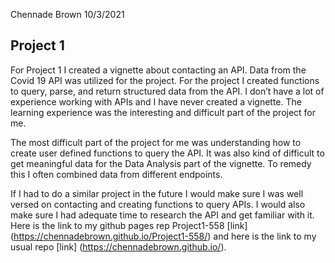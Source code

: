 Chennade Brown
10/3/2021

## Project 1

For Project 1 I created a vignette about contacting an API. Data from
the Covid 19 API was utilized for the project. For the project I created
functions to query, parse, and return structured data from the API. I
don’t have a lot of experience working with APIs and I have never
created a vignette. The learning experience was the interesting and
difficult part of the project for me.

The most difficult part of the project for me was understanding how to
create user defined functions to query the API. It was also kind of
difficult to get meaningful data for the Data Analysis part of the
vignette. To remedy this I often combined data from different endpoints.

If I had to do a similar project in the future I would make sure I was
well versed on contacting and creating functions to query APIs. I would
also make sure I had adequate time to research the API and get familiar
with it.  Here is the link to my github pages rep Project1-558 \[link\]
(<https://chennadebrown.github.io/Project1-558/>) and here is the link
to my usual repo \[link\] (<https://chennadebrown.github.io/>).
